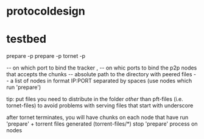 # protocoldesign


# testbed

prepare -p <port1>
prepare -p <port2>
tornet -p <port> <files dir> <nodes list>

<port> -- on which port to bind the tracker
<port1>, <port2> -- on whic ports to bind the p2p nodes that accepts the chunks
<files dir> -- absolute path to the directory with peered files
<nodes list> --  a list of nodes in format IP:PORT separated by spaces (use nodes which run 'prepare')

tip: put files you need to distribute in the folder _other_ than pft-files (i.e. tornet-files)
     to avoid problems with serving files that start with underscore


after tornet terminates, you will have chunks on each node that have run 'prepare' + torrent files generated (torrent-files/*)
stop 'prepare' process on nodes
